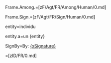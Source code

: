 Frame.Among.=[zF/Agt/FR/Among/Human/0.md]

Frame.Sign.=[zF/Agt/FR/Sign/Human/0.md]

entity=individu

entity.a=un {entity}

SignBy=By: <u>{xSignature}</u>

=[zID/FR/0.md]